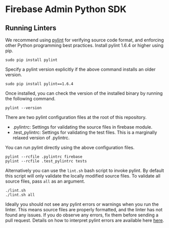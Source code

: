 # Firebase Admin Python SDK

## Running Linters
We recommend using [pylint](https://pylint.org/) for verifying source code
format, and enforcing other Python programming best practices. Install pylint
1.6.4 or higher using pip.

```
sudo pip install pylint
```

Specify a pylint version explicitly if the above command installs an older 
version.

```
sudo pip install pylint==1.6.4
```

Once installed, you can check the version of the installed binary by running
the following command.

```
pylint --version
```

There are two pylint configuration files at the root of this repository.
 * .pylintrc: Settings for validating the source files in firebase module.
 * .test_pylintrc: Settings for validating the test files. This is a marginally
    relaxed version of .pylintrc.
    
You can run pylint directly using the above configuration files.

```
pylint --rcfile .pylintrc firebase
pylint --rcfile .test_pylintrc tests
```

Alternatively you can use the `lint.sh` bash script to invoke pylint. By default
this script will only validate the locally modified source files. To validate
all source files, pass `all` as an argument.

```
./lint.sh
./lint.sh all
```

Ideally you should not see any pylint errors or warnings when you run the linter.
This means source files are properly formatted, and the linter has not found any
issues. If you do observe any errors, fix them before sending a pull request.
Details on how to interpret pylint errors are available here 
[here](https://pylint.readthedocs.io/en/latest/user_guide/output.html).
